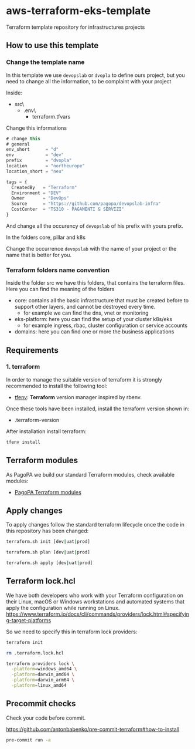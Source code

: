 # aws-terraform-eks-template

Terraform template repository for infrastructures projects

## How to use this template

### Change the template name

In this template we use `devopslab` or `dvopla` to define ours project, but you need to change all the information, to be complaint with your project

Inside:

* src\
  * .env\
    * terraform.tfvars

Change this informations 

```ts
# change this
# general
env_short      = "d"
env            = "dev"
prefix         = "dvopla"
location       = "northeurope"
location_short = "neu"

tags = {
  CreatedBy   = "Terraform"
  Environment = "DEV"
  Owner       = "DevOps"
  Source      = "https://github.com/pagopa/devopslab-infra"
  CostCenter  = "TS310 - PAGAMENTI & SERVIZI"
}
```

And change all the occurency of `devopslab` of his prefix with yours prefix.

In the folders core, pillar and k8s

Change the occurrence `devopslab` with the name of your project or the name that is better for you.

### Terraform folders name convention

Inside the folder src we have this folders, that contains the terraform files. Here you can find the meaning of the folders

* core: contains all the basic infrastructure that must be created before to support other layers, and cannot be destroyed every time.
  * for example we can find the dns, vnet or monitoring
* eks-platform: here you can find the setup of your cluster k8s/eks
  * for example ingress, rbac, cluster configuration or service accounts
* domains: here you can find one or more the business applications

## Requirements

### 1. terraform

In order to manage the suitable version of terraform it is strongly recommended to install the following tool:

* [tfenv](https://github.com/tfutils/tfenv): **Terraform** version manager inspired by rbenv.

Once these tools have been installed, install the terraform version shown in:

* .terraform-version

After installation install terraform:

```sh
tfenv install
```

## Terraform modules

As PagoPA we build our standard Terraform modules, check available modules:

* [PagoPA Terraform modules](https://github.com/search?q=topic%3Aterraform-modules+org%3Apagopa&type=repositories)

## Apply changes

To apply changes follow the standard terraform lifecycle once the code in this repository has been changed:

```sh
terraform.sh init [dev|uat|prod]

terraform.sh plan [dev|uat|prod]

terraform.sh apply [dev|uat|prod]
```

## Terraform lock.hcl

We have both developers who work with your Terraform configuration on their Linux, macOS or Windows workstations and automated systems that apply the configuration while running on Linux.
<https://www.terraform.io/docs/cli/commands/providers/lock.html#specifying-target-platforms>

So we need to specify this in terraform lock providers:

```sh
terraform init

rm .terraform.lock.hcl

terraform providers lock \
  -platform=windows_amd64 \
  -platform=darwin_amd64 \
  -platform=darwin_arm64 \
  -platform=linux_amd64
```

## Precommit checks

Check your code before commit.

<https://github.com/antonbabenko/pre-commit-terraform#how-to-install>

```sh
pre-commit run -a
```
